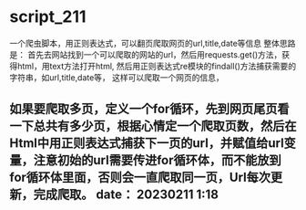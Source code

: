 # script_211
一个爬虫脚本，用正则表达式，可以翻页爬取网页的url,title,date等信息
整体思路是：
首先去网站找到一个可以爬取的网站的url，然后用requests.get()方法，获得html，用text方法打开html,
然后用正则表达式re模块的findall()方法捕获需要的字符串，如url,title,date等，
这样可以爬取一个网页的信息，

如果要爬取多页，定义一个for循环，先到网页尾页看一下总共有多少页，根据心情定一个爬取页数，然后在Html中用正则表达式捕获下一页的url，并赋值给url变量，注意初始的url需要传进for循环体，而不能放到for循环体里面，否则会一直爬取同一页，Url每次更新，完成爬取。
date： 20230211 1:18
--------------------------------------------------------------------------------------------------
